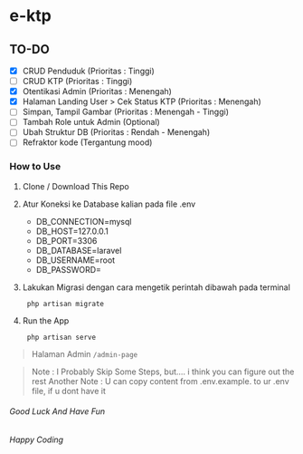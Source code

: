 # e-ktp


## TO-DO
* [x] CRUD Penduduk (Prioritas : Tinggi)
* [ ] CRUD KTP (Prioritas : Tinggi)
* [x] Otentikasi Admin (Prioritas : Menengah)
* [x] Halaman Landing User > Cek Status KTP (Prioritas : Menengah)
* [ ] Simpan, Tampil Gambar  (Prioritas : Menengah - Tinggi)
* [ ] Tambah Role untuk Admin  (Optional)
* [ ] Ubah Struktur DB  (Prioritas : Rendah - Menengah)
* [ ] Refraktor kode  (Tergantung mood)

### How to Use
1. Clone / Download This Repo
2. Atur Koneksi ke Database kalian pada file .env
   * DB_CONNECTION=mysql
   * DB_HOST=127.0.0.1
   * DB_PORT=3306
   * DB_DATABASE=laravel
   * DB_USERNAME=root
   * DB_PASSWORD=
   
3. Lakukan Migrasi dengan cara mengetik perintah dibawah pada terminal
    ```
     php artisan migrate
    ```
   
4. Run the App
    ```
     php artisan serve
    ```
> Halaman Admin
    ```
     /admin-page
    ```

   
> Note : I Probably Skip Some Steps, but.... i think you can figure out the rest
> Another Note : U can copy content from .env.example. to ur .env file, if u dont have it

###### Good Luck And Have Fun
###### Happy Coding
